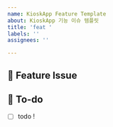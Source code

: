 ```yaml
---
name: KioskApp Feature Template
about: KioskApp 기능 이슈 템플릿
title: 'feat '
labels: ''
assignees: ''

---
```


## 📌  Feature Issue
<!-- 구현할 기능에 대한 내용을 설명해주세요. -->

## 📝  To-do
<!-- 해야 할 일들을 적어주세요. -->
- [ ] todo !
